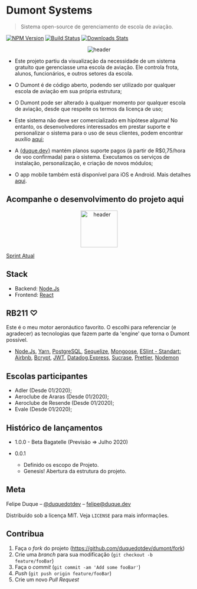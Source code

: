 # Dumont Systems
> Sistema open-source de gerenciamento de escola de aviação.

[![NPM Version][npm-image]][npm-url]
[![Build Status][travis-image]][travis-url]
[![Downloads Stats][npm-downloads]][npm-url]




<center><img src="https://duque.dev/images/laptop_1.png" alt="header" border="0"></a></center>

* Este projeto partiu da visualização da necessidade de um sistema gratuíto que gerenciasse uma escola de aviação. Ele controla frota, alunos, funcionários, e outros setores da escola.

* O Dumont é de código aberto, podendo ser utilizado por qualquer escola de aviação em sua própria estrutura;

* O Dumont pode ser alterado à qualquer momento por qualquer escola de aviação, desde que respeite os termos da licença de uso;

* Este sistema não deve ser comercializado em hipótese alguma! No entanto, os desenvolvedores interessados em prestar suporte e personalizar o sistema para o uso de seus clientes, podem encontrar auxílio [aqui](https://duque.dev);

* A [{duque.dev}](https://duque.dev) mantém planos suporte pagos (à partir de R$0,75/hora de voo confirmada) para o sistema. Executamos os serviços de instalação, personalização, e criação de novos módulos;

* O app mobile também está disponível para iOS e Android. Mais detalhes [aqui](https://dumont.systems/mobile).

## Acompanhe o desenvolvimento do projeto aqui

<center><img src="https://wac-cdn.atlassian.com/dam/jcr:7af87fb7-1d9d-40de-910b-852ad8fe1825/scrum@2x.png?cdnVersion=958" alt="header" border="0" height=100></a></center>

[Sprint Atual](https://trello.com/b/KlMxXoiE/dumont-systems)

## Stack

* Backend: [Node.Js](https://nodejs.org)
* Frontend: [React](https://pt-br.reactjs.org)

## RB211 ♡

Este é o meu motor aeronáutico favorito. O escolhi para referenciar (e agradecer) as tecnologias que fazem parte da 'engine' que torna o Dumont possível.

* [Node.Js](https://nodejs.org), [Yarn](https://#), [PostgreSQL](https://#),  [Sequelize](https://#), [Mongoose](https://#), [ESlint - Standart: Airbnb](https://#), [Bcrypt](https://#), [JWT](https://#), [Datadog](https://#),[Express](https://#), [Sucrase](https://#), [Prettier](https://#), [Nodemon](https://#)

## Escolas participantes 

* Adler (Desde 01/2020);
* Aeroclube de Araras (Desde 01/2020);
* Aeroclube de Resende (Desde 01/2020);
* Evale (Desde 01/2020);

## Histórico de lançamentos

* 1.0.0 - Beta Bagatelle (Previsão => Julho 2020)

* 0.0.1
    * Definido os escopo de Projeto. 
    * Genesis! Abertura da estrutura do projeto.

## Meta

Felipe Duque – [@duquedotdev](https://twitter.com/duquedotdev) – felipe@duque.dev

Distribuído sob a licença MIT. Veja `LICENSE` para mais informações.

## Contribua

1. Faça o _fork_ do projeto (<https://github.com/duquedotdev/dumont/fork>)
2. Crie uma _branch_ para sua modificação (`git checkout -b feature/fooBar`)
3. Faça o _commit_ (`git commit -am 'Add some fooBar'`)
4. _Push_ (`git push origin feature/fooBar`)
5. Crie um novo _Pull Request_

[npm-image]: https://img.shields.io/npm/v/datadog-metrics.svg?style=flat-square
[npm-url]: https://npmjs.org/package/datadog-metrics
[npm-downloads]: https://img.shields.io/npm/dm/datadog-metrics.svg?style=flat-square
[travis-image]: https://img.shields.io/travis/dbader/node-datadog-metrics/master.svg?style=flat-square
[travis-url]: https://travis-ci.org/dbader/node-datadog-metrics
[wiki]: https://github.com/duquedotdev/dumont/wiki

